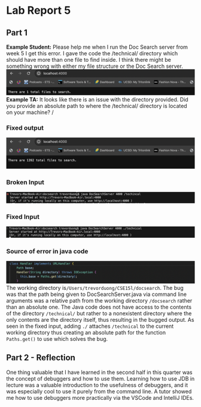 # Lab Report 5
## Part 1
**Example Student:** Please help me when I run the Doc Search server from week 5 I get this error. I gave the code the /technical/ directory which should have more than one file to find inside. I think there might be something wrong with either my file structure or the Doc Search server.
![Image](/images/lr9.1.png)
**Example TA:** It looks like there is an issue with the directory provided. Did you provide an absolute path to where the /technical/ directory is located on your machine? /
### Fixed output
![Image](/images/lr.9.2.png)
### Broken Input
![Image](/images/lr9.3.png)
### Fixed Input
![Image](/images/lr9.4.png)
### Source of error in java code
![Image](/images/lr9.5.png)
The working directory is`/Users/trevorduong/CSE15l/docsearch`. The bug was that the path being given to DocSearchServer.java via command line arguments was a relative path from the working directory `/docsearch` rather than an absolute one. The Java code does not have access to the contents of the directory `/technical/` but rather to a nonexistent directory where the only contents are the directory itself, thus resulting in the bugged output. As seen in the fixed input, adding `./` attaches `/technical` to the current working directory thus creating an absolute path for the function `Paths.get()` to use which solves the bug.
## Part 2 - Reflection
One thing valuable that I have learned in the second half in this quarter was the concept of debuggers and how to use them. Learning how to use JDB in lecture was a valuable introduction to the usefulness of debuggers, and it was especially cool to use it purely from the command line. A tutor showed me how to use debuggers more practically via the VSCode and IntelliJ IDEs.



